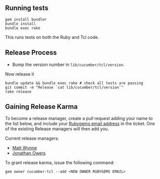 ## Running tests

    gem install bundler
    bundle install
    bundle exec rake

This runs tests on both the Ruby and Tcl code.

## Release Process

* Bump the version number in `lib/cucumber/tcl/version`.

Now release it

    bundle update && bundle exec rake # check all tests are passing
    git commit -m "Release `cat lib/cucumber/tcl/version`"
    rake release

## Gaining Release Karma

To become a release manager, create a pull request adding your name to the list below, and include your [Rubygems email address](https://rubygems.org/sign_up) in the ticket. One of the existing Release managers will then add you.

Current release managers:
  * [Matt Wynne](https://rubygems.org/profiles/mattwynne)
  * [Jonathan Owers](https://rubygems.org/profiles/jowers)

To grant release karma, issue the following command:

    gem owner cucumber-tcl --add <NEW OWNER RUBYGEMS EMAIL>
